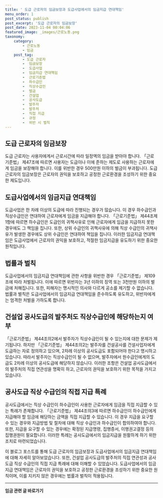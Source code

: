 ```yaml
---
title: ' 도급 근로자의 임금보장과 도급사업에서의 임금지급 연대책임'
menu_order: 1
post_status: publish
post_excerpt: '도급 근로자의 임금보장'
post_date: 2023-11-04 00:04:06
featured_image: _images/근로노동.png
taxonomy:
    category:
        - 근로노동
        - 임금
    post_tag:
        - 도급 근로자
        -  임금보장
        -  도급사업
        -  임금지급 연대책임
        -  근로기준법
        -  하수급인
        -  직상수급인
        -  벌금
        -  건설업
        -  공사도급
        -  발주자
        -  발주처
        -  직접 지급
        -  규정
        -  위반 시 벌칙
---
```



도급 근로자의 임금보장
---------------------
도급 근로자는 사용자에게서 근로시간에 따라 일정액의 임금을 받아야 합니다. 「근로기준법」 제47조에 따르면 사용자는 도급이나 이에 준하는 제도로 사용하는 근로자에게 임금을 보장해야 합니다. 이를 위반한 경우 500만원 이하의 벌금이 부과됩니다. 도급 근로자의 임금보장은 근로자의 권익을 보호하고 공정한 근로환경을 조성하기 위한 중요한 제도입니다.

도급사업에서의 임금지급 연대책임
------------------------------
도급사업은 한 차례 이상의 도급에 따라 진행되는 경우가 많습니다. 이 경우 하수급인과 직상수급인은 연대하여 근로자에게 임금을 지급해야 합니다. 「근로기준법」 제44조제1항에 따르면 하수급인은 도급인의 귀책사유로 인해 근로자에게 임금을 지급하지 못한 경우에도 그 책임을 집니다. 또한, 상위 수급인의 귀책사유에 의해 직상 수급인의 귀책사유가 발생한 경우에도 상위 수급인은 연대하여 책임을 집니다. 이러한 임금지급 연대책임은 도급사업에서 근로자의 권익을 보호하고, 적절한 임금지급을 유도하기 위한 중요한 원칙입니다.

법률과 벌칙
----------
도급사업에서의 임금지급 연대책임에 관한 사항을 위반한 경우 「근로기준법」 제109조에 따라 처벌됩니다. 이에 따르면 위반자는 3년 이하의 징역 또는 3천만원 이하의 벌금에 처해집니다. 또한, 피해자는 명시적인 의사와 다르게 공소를 제기할 수 없습니다. 법률과 벌칙은 도급사업에서의 임금지급 연대책임을 준수하도록 유도하고, 위반자에게는 엄격한 처벌을 가하도록 합니다.

건설업 공사도급의 발주처도 직상수급인에 해당하는지 여부
--------------------------------------------------
「근로기준법」 제44조의2에서 발주자가 직상수급인이 될 수 있는지에 대한 문제가 제기됩니다. 하지만 「근로기준법」 제44조의2는 발주자를 건설공사를 건설사업자에게 도급하는 자로 정의하고 있으며, 2차례 이상의 공사도급도 포함되어야 한다고 명시하고 있습니다. 따라서 발주자는 직상수급인이 될 수 없으며, 발주자에서 원수급인에게의 도급도 2차례 이상의 공사도급에 해당하지 않습니다. 이러한 조항은 건설업 공사도급에서의 발주처의 직접 연관성을 명확히 하고, 근로자의 권익을 보호하기 위한 목적을 가지고 있습니다.

공사도급 직상 수급인의 직접 지급 특례
--------------------------------
공사도급에서는 직상 수급인이 하수급인이 사용한 근로자에게 임금을 직접 지급할 수 있는 특례가 존재합니다. 「근로기준법」 제44조의3에 따르면 하수급인이 하수급인에게 지급해야 할 임금에 해당하는 금액을 직접 지급할 수 있습니다. 이 경우 지급을 요구할 수 있는 경우와 지급방법 및 절차에 대해 직상 수급인과 하수급인이 합의하여야 합니다. 또한, 지급을 요구할 수 있는 경우에는 확정된 지급명령, 집행증서, 이행권고결정 등의 집행권원이 필요합니다. 이러한 특례는 공사도급에서의 임금지급을 원활하게 하기 위한 조치로 마련되었습니다.

이 블로그 포스트를 통해 도급 근로자의 임금보장과 도급사업에서의 임금지급 연대책임에 대해 자세히 알아보았습니다. 또한, 건설업 공사도급의 발주처의 직접 연관성과 공사도급 직상 수급인의 직접 지급 특례에 대해 이해할 수 있었습니다. 도급사업에서의 임금지급 연대책임은 근로자의 권익을 보호하고 공정한 근로환경을 조성하기 위한 중요한 원칙이며, 이를 지키지 않은 경우에는 법률과 벌칙이 적용됩니다.
<!-- wp:separator -->
<hr class="wp-block-separator has-alpha-channel-opacity"/>
<!-- /wp:separator -->

<!-- wp:group {"backgroundColor":"base","layout":{"type":"constrained"}} -->
<div class="wp-block-group has-base-background-color has-background"><!-- wp:paragraph {"align":"center","fontSize":"medium"} -->
<p class="has-text-align-center has-large-font-size"><strong>임금 관련 글 바로가기</strong></p>
<!-- /wp:paragraph -->


<!-- wp:latest-posts
{"categories":[{"id":11225,"count":19,"description":"","link":"https://uknowlaw.com/category/%ec%9e%84%ea%b8%88/","name":"임금","slug":"임금","taxonomy":"category","parent":0,"meta":[],"_links":{"self":[{"href":"https://uknowlaw.com/wp-json/wp/v2/categories/11225"}],"collection":[{"href":"https://uknowlaw.com/wp-json/wp/v2/categories"}],"about":[{"href":"https://uknowlaw.com/wp-json/wp/v2/taxonomies/category"}],"wp:post_type":[{"href":"https://uknowlaw.com/wp-json/wp/v2/posts?categories=11225"}],"curies":[{"name":"wp","href":"https://api.w.org/{rel}","templated":true}]}}],"postsToShow":100,"excerptLength":28,"postLayout":"grid","columns":2,"featuredImageAlign":"left","featuredImageSizeSlug":"large","fontSize":"small"} /--></div>
<!-- /wp:group -->
